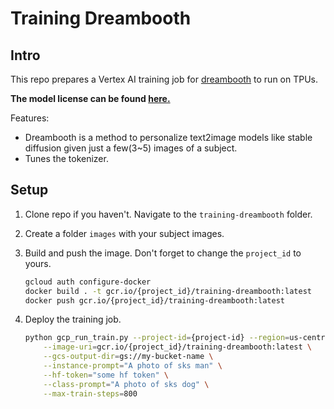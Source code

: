 # Training Dreambooth

## Intro

This repo prepares a Vertex AI training job for [dreambooth](https://github.com/huggingface/diffusers/tree/main/examples/dreambooth) to run on TPUs.

**The model license can be found [here.](https://github.com/CompVis/stable-diffusion/blob/main/LICENSE)**

Features:
- Dreambooth is a method to personalize text2image models like stable diffusion given just a few(3~5) images of a subject.
- Tunes the tokenizer.

## Setup

1. Clone repo if you haven't. Navigate to the `training-dreambooth` folder.
1. Create a folder `images` with your subject images.
1. Build and push the image. Don't forget to change the `project_id` to yours.

    ```bash
    gcloud auth configure-docker
    docker build . -t gcr.io/{project_id}/training-dreambooth:latest
    docker push gcr.io/{project_id}/training-dreambooth:latest
    ```

1. Deploy the training job.

    ```bash
    python gcp_run_train.py --project-id={project-id} --region=us-central1 \
        --image-uri=gcr.io/{project_id}/training-dreambooth:latest \
        --gcs-output-dir=gs://my-bucket-name \
        --instance-prompt="A photo of sks man" \
        --hf-token="some hf token" \
        --class-prompt="A photo of sks dog" \
        --max-train-steps=800
    ```